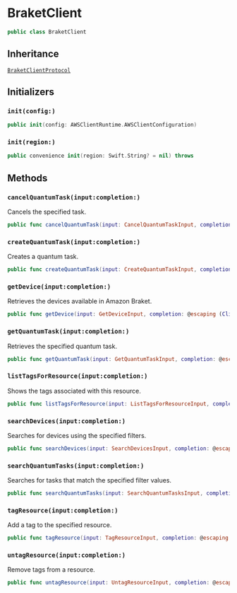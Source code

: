 # BraketClient

``` swift
public class BraketClient 
```

## Inheritance

[`BraketClientProtocol`](/aws-sdk-swift/reference/0.x/AWSBraket/BraketClientProtocol)

## Initializers

### `init(config:)`

``` swift
public init(config: AWSClientRuntime.AWSClientConfiguration) 
```

### `init(region:)`

``` swift
public convenience init(region: Swift.String? = nil) throws 
```

## Methods

### `cancelQuantumTask(input:completion:)`

Cancels the specified task.

``` swift
public func cancelQuantumTask(input: CancelQuantumTaskInput, completion: @escaping (ClientRuntime.SdkResult<CancelQuantumTaskOutputResponse, CancelQuantumTaskOutputError>) -> Void)
```

### `createQuantumTask(input:completion:)`

Creates a quantum task.

``` swift
public func createQuantumTask(input: CreateQuantumTaskInput, completion: @escaping (ClientRuntime.SdkResult<CreateQuantumTaskOutputResponse, CreateQuantumTaskOutputError>) -> Void)
```

### `getDevice(input:completion:)`

Retrieves the devices available in Amazon Braket.

``` swift
public func getDevice(input: GetDeviceInput, completion: @escaping (ClientRuntime.SdkResult<GetDeviceOutputResponse, GetDeviceOutputError>) -> Void)
```

### `getQuantumTask(input:completion:)`

Retrieves the specified quantum task.

``` swift
public func getQuantumTask(input: GetQuantumTaskInput, completion: @escaping (ClientRuntime.SdkResult<GetQuantumTaskOutputResponse, GetQuantumTaskOutputError>) -> Void)
```

### `listTagsForResource(input:completion:)`

Shows the tags associated with this resource.

``` swift
public func listTagsForResource(input: ListTagsForResourceInput, completion: @escaping (ClientRuntime.SdkResult<ListTagsForResourceOutputResponse, ListTagsForResourceOutputError>) -> Void)
```

### `searchDevices(input:completion:)`

Searches for devices using the specified filters.

``` swift
public func searchDevices(input: SearchDevicesInput, completion: @escaping (ClientRuntime.SdkResult<SearchDevicesOutputResponse, SearchDevicesOutputError>) -> Void)
```

### `searchQuantumTasks(input:completion:)`

Searches for tasks that match the specified filter values.

``` swift
public func searchQuantumTasks(input: SearchQuantumTasksInput, completion: @escaping (ClientRuntime.SdkResult<SearchQuantumTasksOutputResponse, SearchQuantumTasksOutputError>) -> Void)
```

### `tagResource(input:completion:)`

Add a tag to the specified resource.

``` swift
public func tagResource(input: TagResourceInput, completion: @escaping (ClientRuntime.SdkResult<TagResourceOutputResponse, TagResourceOutputError>) -> Void)
```

### `untagResource(input:completion:)`

Remove tags from a resource.

``` swift
public func untagResource(input: UntagResourceInput, completion: @escaping (ClientRuntime.SdkResult<UntagResourceOutputResponse, UntagResourceOutputError>) -> Void)
```
